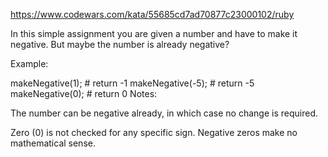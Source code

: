 https://www.codewars.com/kata/55685cd7ad70877c23000102/ruby

In this simple assignment you are given a number and have to make it negative. But maybe the number is already negative?

Example:

makeNegative(1); # return -1
makeNegative(-5); # return -5
makeNegative(0); # return 0
Notes:

The number can be negative already, in which case no change is required.

Zero (0) is not checked for any specific sign. Negative zeros make no mathematical sense.
